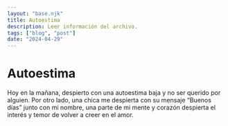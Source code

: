 ```yaml
---
layout: "base.njk"
title: Autoestima
description: Leer información del archivo.
tags: ["blog", "post"]
date: "2024-04-29"
---
```


# Autoestima

Hoy en la mañana, despierto con una autoestima baja y no ser querido por alguien. Por otro lado, una chica me despierta con su mensaje “Buenos días” junto con mi nombre, una parte de mi mente y corazón despierta el interés y temor de volver a creer en el amor.
